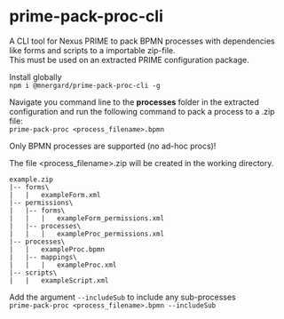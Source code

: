 # prime-pack-proc-cli

A CLI tool for Nexus PRIME to pack BPMN processes with dependencies like forms and scripts to a importable zip-file.<br>
This must be used on an extracted PRIME configuration package.<br>

Install globally<br>
```npm i @mnergard/prime-pack-proc-cli -g```<br>

Navigate you command line to the **processes** folder in the extracted configuration and run the following command to pack a process to a .zip file:<br>
```prime-pack-proc <process_filename>.bpmn```<br>

Only BPMN processes are supported (no ad-hoc procs)!<br>

The file <process_filename>.zip will be created in the working directory.<br>

```
example.zip
|-- forms\
|   |   exampleForm.xml
|-- permissions\
|   |-- forms\
|   |   |   exampleForm_permissions.xml
|   |-- processes\
|   |   |   exampleProc_permissions.xml
|-- processes\
|   |   exampleProc.bpmn
|   |-- mappings\
|   |   |   exampleProc.xml
|-- scripts\
|   |   exampleScript.xml
```

Add the argument ```--includeSub``` to include any sub-processes<br>
```prime-pack-proc <process_filename>.bpmn --includeSub```<br>
